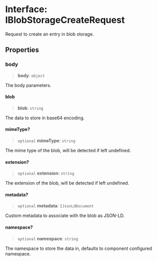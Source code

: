 # Interface: IBlobStorageCreateRequest

Request to create an entry in blob storage.

## Properties

### body

> **body**: `object`

The body parameters.

#### blob

> **blob**: `string`

The data to store in base64 encoding.

#### mimeType?

> `optional` **mimeType**: `string`

The mime type of the blob, will be detected if left undefined.

#### extension?

> `optional` **extension**: `string`

The extension of the blob, will be detected if left undefined.

#### metadata?

> `optional` **metadata**: `IJsonLdDocument`

Custom metadata to associate with the blob as JSON-LD.

#### namespace?

> `optional` **namespace**: `string`

The namespace to store the data in, defaults to component configured namespace.
